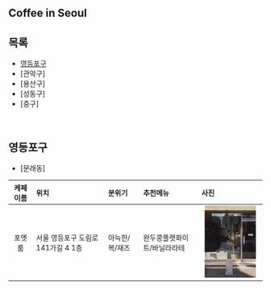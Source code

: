## Coffee in Seoul 

## 목록
- [영등포구](#영등포구)
- [관악구]
- [용산구]
- [성동구]
- [중구]


<br/>

## 영등포구
- [문래동]

| 케페이름 | 위치 | 분위기 | 추천메뉴 | 사진 |
|:------:|:------|:------|:------|:------|
| 포엣룸 | 서울 영등포구 도림로141가길 4 1층 | 아늑한/복/재즈 | 완두콩플랫화이트/바닐라라테 | <img src="images/D2B17F55-F5C4-4B28-90E0-C8743B5ADF14.JPG" width="200"/> |


